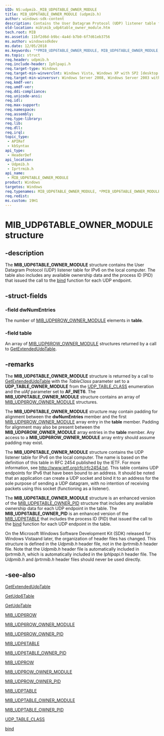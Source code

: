 ```yaml
---
UID: NS:udpmib._MIB_UDP6TABLE_OWNER_MODULE
title: MIB_UDP6TABLE_OWNER_MODULE (udpmib.h)
author: windows-sdk-content
description: Contains the User Datagram Protocol (UDP) listener table for IPv6 on the local computer. The table also includes any available ownership data and the process ID (PID) that issued the call to the bind function for each UDP endpoint.
old-location: mib\mib_udp6table_owner_module.htm
tech.root: MIB
ms.assetid: 11bf2d6d-b9bc-4a4d-b7b0-6f7d61eb3756
ms.author: windowssdkdev
ms.date: 12/05/2018
ms.keywords: "*PMIB_UDP6TABLE_OWNER_MODULE, MIB_UDP6TABLE_OWNER_MODULE, MIB_UDP6TABLE_OWNER_MODULE structure [MIB], PMIB_UDP6TABLE_OWNER_MODULE, PMIB_UDP6TABLE_OWNER_MODULE structure pointer [MIB], iprtrmib/MIB_UDP6TABLE_OWNER_MODULE, iprtrmib/PMIB_UDP6TABLE_OWNER_MODULE, mib.mib_udp6table_owner_module, udpmib/MIB_UDP6TABLE_OWNER_MODULE, udpmib/PMIB_UDP6TABLE_OWNER_MODULE"
ms.topic: struct
req.header: udpmib.h
req.include-header: Iphlpapi.h
req.target-type: Windows
req.target-min-winverclnt: Windows Vista, Windows XP with SP2 [desktop apps only]
req.target-min-winversvr: Windows Server 2008, Windows Server 2003 with SP1 [desktop apps only]
req.kmdf-ver: 
req.umdf-ver: 
req.ddi-compliance: 
req.unicode-ansi: 
req.idl: 
req.max-support: 
req.namespace: 
req.assembly: 
req.type-library: 
req.lib: 
req.dll: 
req.irql: 
topic_type:
 - APIRef
 - kbSyntax
api_type:
 - HeaderDef
api_location:
 - Udpmib.h
 - Iprtrmib.h
api_name:
 - MIB_UDP6TABLE_OWNER_MODULE
product: Windows
targetos: Windows
req.typenames: MIB_UDP6TABLE_OWNER_MODULE, *PMIB_UDP6TABLE_OWNER_MODULE
req.redist: 
ms.custom: 19H1
---
```


# MIB_UDP6TABLE_OWNER_MODULE structure


## -description


The <b>MIB_UDP6TABLE_OWNER_MODULE</b> structure contains the User Datagram Protocol (UDP)  listener table for IPv6 on the local computer. The table also includes any available ownership data and the process ID (PID) that issued the call to the <a href="https://msdn.microsoft.com/3a651daa-7404-4ef7-8cff-0d3dff41a8e8">bind</a> function for each UDP endpoint.


## -struct-fields




### -field dwNumEntries

The number of <a href="https://msdn.microsoft.com/dcc80b3c-d4d5-44f4-9c7f-df6be2e21889">MIB_UDP6ROW_OWNER_MODULE</a> elements in <b>table</b>.


### -field table

An array of <a href="https://msdn.microsoft.com/dcc80b3c-d4d5-44f4-9c7f-df6be2e21889">MIB_UDP6ROW_OWNER_MODULE</a> structures returned by a call to <a href="https://msdn.microsoft.com/c936d5a0-ca5e-487e-b304-bfd81403ab40">GetExtendedUdpTable</a>.


## -remarks



The <b>MIB_UDP6TABLE_OWNER_MODULE</b> structure is returned by a call to <a href="https://msdn.microsoft.com/c936d5a0-ca5e-487e-b304-bfd81403ab40">GetExtendedUdpTable</a> with the <i>TableClass</i> parameter set to a  <b>UDP_TABLE_OWNER_MODULE</b> from the <a href="https://msdn.microsoft.com/2e7304d1-b89c-46d4-9121-936a1c38cc51">UDP_TABLE_CLASS</a> enumeration and the <i>ulAf</i> parameter set to <b>AF_INET6</b>. The <b>MIB_UDP6TABLE_OWNER_MODULE</b> structure contains an array of <a href="https://msdn.microsoft.com/dcc80b3c-d4d5-44f4-9c7f-df6be2e21889">MIB_UDP6ROW_OWNER_MODULE</a> structures.

The <b>MIB_UDP6TABLE_OWNER_MODULE</b> structure may contain padding for alignment between the <b>dwNumEntries</b> member and the first <a href="https://msdn.microsoft.com/dcc80b3c-d4d5-44f4-9c7f-df6be2e21889">MIB_UDP6ROW_OWNER_MODULE</a> array entry in the <b>table</b> member. Padding for alignment may also be present between the <b>MIB_UDP6ROW_OWNER_MODULE</b> array entries in the <b>table</b> member. Any access to a <b>MIB_UDP6ROW_OWNER_MODULE</b> array entry should assume  padding may exist. 



The <b>MIB_UDP6TABLE_OWNER_MODULE</b> structure contains the UDP listener table for IPv6 on the local computer. The name is based on the definition of this table in RFC 2454 published by the IETF. For more information, see 
<a href="http://go.microsoft.com/fwlink/p/?linkid=85985">http://www.ietf.org/rfc/rfc2454.txt</a>. This table contains UDP  endpoints for IPv6 that have been bound to an address. It should be noted that an application can create a UDP socket and bind it to an address for the sole purpose of sending a UDP datagram, with no intention of receiving packets using this socket (functioning as a listener). 

The <b>MIB_UDP6TABLE_OWNER_MODULE</b> structure is an enhanced version of the  <a href="https://msdn.microsoft.com/6c8d1cb9-209b-47a0-b41c-6b4098a4a81e">MIB_UDP6TABLE_OWNER_PID</a> structure that includes any available ownership data for each UDP endpoint in the table.  The <b>MIB_UDP6TABLE_OWNER_PID</b> is an enhanced version of the <a href="https://msdn.microsoft.com/49da9a1f-f244-464e-96b2-944a286445d4">MIB_UDP6TABLE</a> that includes the process ID (PID) that issued the call to the <a href="https://msdn.microsoft.com/3a651daa-7404-4ef7-8cff-0d3dff41a8e8">bind</a> function for each UDP endpoint in the table.

On the Microsoft Windows Software Development Kit (SDK) released for Windows Vistaand later, the organization of header files has changed. This  structure is defined in the <i>Udpmib.h</i> header file, not in the <i>Iprtrmib.h</i> header file. Note that the <i>Udpmib.h</i> header file is automatically included in <i>Iprtrmib.h</i>, which is automatically included in the <i>Iphlpapi.h</i> header file. The  <i>Udpmib.h</i> and <i>Iprtrmib.h</i> header files should never be used directly.




## -see-also




<a href="https://msdn.microsoft.com/c936d5a0-ca5e-487e-b304-bfd81403ab40">GetExtendedUdpTable</a>



<a href="https://msdn.microsoft.com/5e86483c-aa39-4d6c-a9b4-9b046b3dcc74">GetUdp6Table</a>



<a href="https://msdn.microsoft.com/00e80e90-1a6d-426d-90cd-20b967ebbb8e">GetUdpTable</a>



<a href="https://msdn.microsoft.com/c2cc4f77-8557-4206-9e46-aadf065eb8df">MIB_UDP6ROW</a>



<a href="https://msdn.microsoft.com/dcc80b3c-d4d5-44f4-9c7f-df6be2e21889">MIB_UDP6ROW_OWNER_MODULE</a>



<a href="https://msdn.microsoft.com/d3d02485-381b-4058-b4b9-0a2c9c365f43">MIB_UDP6ROW_OWNER_PID</a>



<a href="https://msdn.microsoft.com/49da9a1f-f244-464e-96b2-944a286445d4">MIB_UDP6TABLE</a>



<a href="https://msdn.microsoft.com/6c8d1cb9-209b-47a0-b41c-6b4098a4a81e">MIB_UDP6TABLE_OWNER_PID</a>



<a href="https://msdn.microsoft.com/db366802-962f-4e83-838e-1e2f51beab92">MIB_UDPROW</a>



<a href="https://msdn.microsoft.com/9ae304e0-4653-4757-a823-d4ccf68627bf">MIB_UDPROW_OWNER_MODULE</a>



<a href="https://msdn.microsoft.com/b914b6eb-adf9-4a61-ae8f-05d3ff90ce90">MIB_UDPROW_OWNER_PID</a>



<a href="https://msdn.microsoft.com/83608d38-e352-483a-b284-2f9cb444e64f">MIB_UDPTABLE</a>



<a href="https://msdn.microsoft.com/909749d7-a6be-4b3a-b432-79a5aa6e3f4c">MIB_UDPTABLE_OWNER_MODULE</a>



<a href="https://msdn.microsoft.com/7c51a1e4-1e07-4fb1-8db3-e48229f12aca">MIB_UDPTABLE_OWNER_PID</a>



<a href="https://msdn.microsoft.com/2e7304d1-b89c-46d4-9121-936a1c38cc51">UDP_TABLE_CLASS</a>



<a href="https://msdn.microsoft.com/3a651daa-7404-4ef7-8cff-0d3dff41a8e8">bind</a>
 

 

